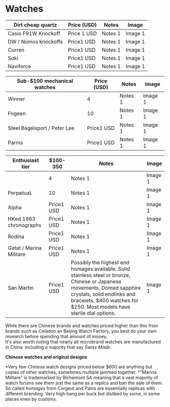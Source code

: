 # Watches

| Dirt cheap quartz | Price (USD) | Notes | Image |
|-|-|-|-|
| Casio F91W Knockoff | Price 1 USD | Notes 1 | Image 1 |
| DW / Nomos knockoffs | Price1 USD | Notes 1 | Image 1 |
| Curren | Price1 USD | Notes 1 | Image 1 |
| Soki | Price1 USD | Notes 1 | Image 1 |
| Naviforce | Price1 USD | Notes 1 | Image 1 |

| Sub-$100 mechanical watches | Price (USD) | Notes | Image |
|-|-|-|-|
| Winner | 4 | Notes 1 | Image 1 |
| Fngeen | 10 | Notes 1 | Image 1 |
| Steel Bagelsport / Peter Lee| Price1 USD | Notes 1 | Image 1 |
| Parnis | Price1 USD | Notes 1 | Image 1 |

| Enthusiast tier | $100-350 | Notes | Image |
|-|-|-|-|
|  | 4 | Notes 1 | Image 1 |
| PerpetuaL | 10 | Notes 1 | Image 1 |
| Alpha | Price1 USD | Notes 1 | Image 1 |
| HKed 1963 chronographs | Price1 USD | Notes 1 | Image 1 |
| Rodina | Price1 USD | Notes 1 | Image 1 |
| Getat / Marina Militare | Price1 USD | Notes 1 | Image 1 |
| San Martin | Price1 USD | Possibly the highest end homages available. Solid stainless steel or bronze, Chinese or Japanese movements, Domed sapphire crystals, solid endlinks and bracelets. $400 watches for $250. Most models have sterile dial options.| Image 1 |

While there are Chinese brands and watches priced higher than this from brands such as Celadon an Beijing Watch Factory, you best do your own research before spending that amount of money.  
It's also worth noting that nearly all microbrand watches are manufactured in China. including a majority that say _Swiss Made_.



**__Chinese watches and original designs__**

*Very few Chinese watch designs priced below $600 are anything but copies of other watches, sometimes multiple jammed together.
*"Marina Militare" is trademarked by Richemont SA meaning that a vast majority of watch forums see them just the same as a replica and ban the sale of them.
So called _homages_ from Corgeut and Panis are essentially replicas with different branding. Very high bang per buck but disliked by some, in some places even by customs.
